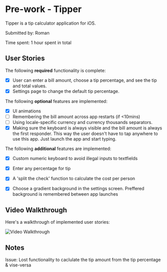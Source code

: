 # Pre-work - Tipper

Tipper is a tip calculator application for iOS.

Submitted by: Roman

Time spent: 1 hour spent in total

## User Stories

The following **required** functionality is complete:

* [x] User can enter a bill amount, choose a tip percentage, and see the tip and total values.
* [x] Settings page to change the default tip percentage.

The following **optional** features are implemented:
* [x] UI animations
* [ ] Remembering the bill amount across app restarts (if <10mins)
* [ ] Using locale-specific currency and currency thousands separators.
* [x] Making sure the keyboard is always visible and the bill amount is always the first responder. This way the user doesn't have to tap anywhere to use this app. Just launch the app and start typing.

The following **additional** features are implemented:

* [x] Custom numeric keyboard to avoid illegal inputs to textfields
* [x] Enter any percentage for tip
* [x] A 'split the check' function to calculate the cost per person
* [x] Choose a gradient background in the settings screen. Preffered background is remembered between app launches


## Video Walkthrough 

Here's a walkthrough of implemented user stories:

<img src='http://imgur.com/xTXVOkV' title='Video Walkthrough of Tipper' width='' alt='Video Walkthrough' />

## Notes

Issue: Lost functionality to caclulate the tip amount from the tip percentage & vise-versa
